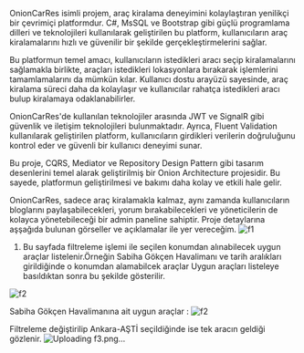 OnionCarRes isimli projem, araç kiralama deneyimini kolaylaştıran yenilikçi bir çevrimiçi platformdur. C#, MsSQL ve Bootstrap gibi güçlü programlama dilleri ve teknolojileri kullanılarak geliştirilen bu platform, kullanıcıların araç kiralamalarını hızlı ve güvenilir bir şekilde gerçekleştirmelerini sağlar.

Bu platformun temel amacı, kullanıcıların istedikleri aracı seçip kiralamalarını sağlamakla birlikte, araçları istedikleri lokasyonlara bırakarak işlemlerini tamamlamalarını da mümkün kılar. Kullanıcı dostu arayüzü sayesinde, araç kiralama süreci daha da kolaylaşır ve kullanıcılar rahatça istedikleri aracı bulup kiralamaya odaklanabilirler.

OnionCarRes'de kullanılan teknolojiler arasında JWT ve SignalR gibi güvenlik ve iletişim teknolojileri bulunmaktadır. Ayrıca, Fluent Validation kullanılarak geliştirilen platform, kullanıcıların girdikleri verilerin doğruluğunu kontrol eder ve güvenli bir kullanıcı deneyimi sunar.

Bu proje, CQRS, Mediator ve Repository Design Pattern gibi tasarım desenlerini temel alarak geliştirilmiş bir Onion Architecture projesidir. Bu sayede, platformun geliştirilmesi ve bakımı daha kolay ve etkili hale gelir.

OnionCarRes, sadece araç kiralamakla kalmaz, aynı zamanda kullanıcıların bloglarını paylaşabilecekleri, yorum bırakabilecekleri ve yöneticilerin de kolayca yönetebileceği bir admin paneline sahiptir. Proje detaylarına aşşağıda bulunan görseller ve açıklamalar ile yer vereceğim.
![f1](https://github.com/enmertkaya/OnionCarRes/assets/151652097/f1ea1666-6b8a-4321-8bbc-00f14b0e0290)

1) Bu sayfada filtreleme işlemi ile seçilen konumdan alınabilecek uygun araçlar listelenir.Örneğin Sabiha Gökçen Havalimanı ve tarih aralıkları girildiğinde o konumdan alamabilcek araçlar Uygun araçları listeleye basıldıktan sonra bu şekilde gösterilir.

![f2](https://github.com/enmertkaya/OnionCarRes/assets/151652097/d41667f9-43d2-4d88-bc12-8dc74908454d)

Sabiha Gökçen Havalimanına ait uygun araçlar : 
![f2](https://github.com/enmertkaya/OnionCarRes/assets/151652097/ec449476-e65b-4bc8-9a14-2eefeaffefa5)

Filtreleme değiştirilip Ankara-AŞTİ seçildiğinde ise tek aracın geldiği gözlenir.
![Uploading f3.png…]()
